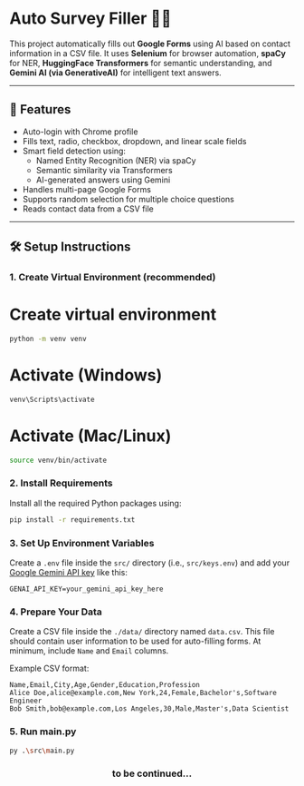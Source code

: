 # Auto Survey Filler 🤖📝

This project automatically fills out **Google Forms** using AI based on contact information in a CSV file. It uses **Selenium** for browser automation, **spaCy** for NER, **HuggingFace Transformers** for semantic understanding, and **Gemini AI (via GenerativeAI)** for intelligent text answers.

---

## 🚀 Features

- Auto-login with Chrome profile
- Fills text, radio, checkbox, dropdown, and linear scale fields
- Smart field detection using:
  - Named Entity Recognition (NER) via spaCy
  - Semantic similarity via Transformers
  - AI-generated answers using Gemini
- Handles multi-page Google Forms
- Supports random selection for multiple choice questions
- Reads contact data from a CSV file

---

## 🛠 Setup Instructions

### 1. Create Virtual Environment (recommended)
# Create virtual environment
```bash
python -m venv venv
```

# Activate (Windows)
```bash
venv\Scripts\activate
```
# Activate (Mac/Linux)
```bash
source venv/bin/activate
```
### 2. Install Requirements

Install all the required Python packages using:

```bash
pip install -r requirements.txt
```
### 3. Set Up Environment Variables

Create a `.env` file inside the `src/` directory (i.e., `src/keys.env`) and add your [Google Gemini API key](https://aistudio.google.com/app/apikey) like this:

```env
GENAI_API_KEY=your_gemini_api_key_here
```
### 4. Prepare Your Data

Create a CSV file inside the `./data/` directory named `data.csv`. This file should contain user information to be used for auto-filling forms. At minimum, include `Name` and `Email` columns.

Example CSV format:

```csv
Name,Email,City,Age,Gender,Education,Profession
Alice Doe,alice@example.com,New York,24,Female,Bachelor's,Software Engineer
Bob Smith,bob@example.com,Los Angeles,30,Male,Master's,Data Scientist
```
### 5. Run main.py

```bash
py .\src\main.py
```
<h3 align="center">to be continued...</h3>
